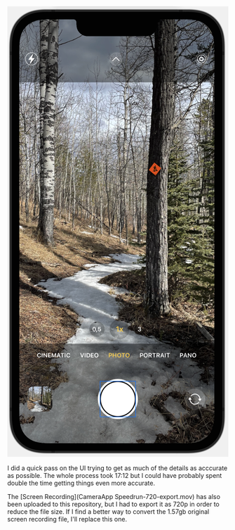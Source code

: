 ![](final.png)

I did a quick pass on the UI trying to get as much of the details as acccurate as possible. The whole process took 17:12 but I could have probably spent double the time getting things even more accurate.

The [Screen Recording](CameraApp Speedrun-720-export.mov) has also been uploaded to this repository, but I had to export it as 720p in order to reduce the file size. If I find a better way to convert the 1.57gb original screen recording file, I'll replace this one.